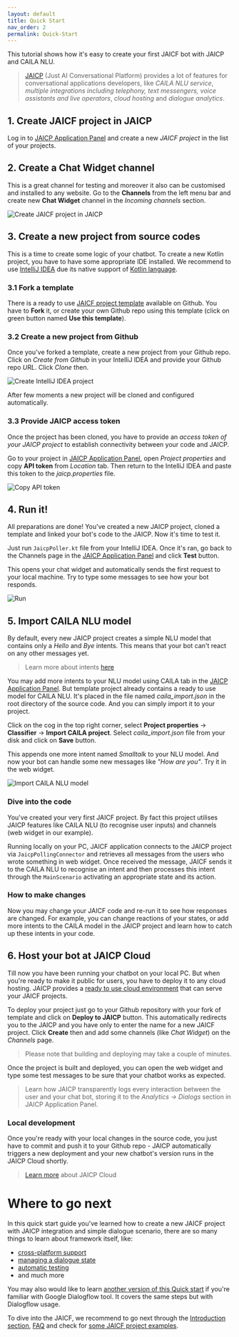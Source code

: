 ```yaml
---
layout: default
title: Quick Start
nav_order: 2
permalink: Quick-Start
---
```


This tutorial shows how it's easy to create your first JAICF bot with JAICP and CAILA NLU.

> [JAICP](https://app.jaicp.com) (Just AI Conversational Platform) provides a lot of features for conversational applications developers, like _CAILA NLU service_, _multiple integrations including telephony, text messengers, voice assistants and live operators_, _cloud hosting_ and _dialogue analytics_.

## 1. Create JAICF project in JAICP

Log in to [JAICP Application Panel](https://app.jaicp.com/register?utm_source=github&utm_medium=article&utm_campaign=quickstart) and create a new _JAICF project_ in the list of your projects.

## 2. Create a Chat Widget channel

This is a great channel for testing and moreover it also can be customised and installed to any website.
Go to the **Channels** from the left menu bar and create new **Chat Widget** channel in the _Incoming channels_ section.

![Create JAICF project in JAICP](assets/gifs/create-jaicf-project.gif)

## 3. Create a new project from source codes

This is a time to create some logic of your chatbot. To create a new Kotlin project, you have to have some appropriate IDE installed. We recommend to use [IntelliJ IDEA](https://www.jetbrains.com/idea/) due its native support of [Kotlin language](https://kotlinlang.org/).

### 3.1 Fork a template

There is a ready to use [JAICF project template](https://github.com/just-ai/jaicf-jaicp-caila-template) available on Github.
You have to **Fork** it, or create your own Github repo using this template (click on green button named **Use this template**).

### 3.2 Create a new project from Github

Once you've forked a template, create a new project from your Github repo.
Click on _Create from Github_ in your IntelliJ IDEA and provide your Github repo _URL_. Click _Clone_ then.

![Create IntelliJ IDEA project](assets/gifs/create-idea-project.gif)

After few moments a new project will be cloned and configured automatically.

### 3.3 Provide JAICP access token

Once the project has been cloned, you have to provide an _access token of your JAICP project_ to establish connectivity between your code and JAICP.

Go to your project in [JAICP Application Panel](https://app.jaicp.com/register?utm_source=github&utm_medium=article&utm_campaign=quickstart), open _Project properties_ and copy **API token** from _Location_ tab. Then return to the IntelliJ IDEA and paste this token to the _jaicp.properties_ file.

![Copy API token](assets/gifs/copy-api-token.gif)

## 4. Run it!

All preparations are done! You've created a new JAICP project, cloned a template and linked your bot's code to the JAICP.
Now it's time to test it.

Just run `JaicpPoller.kt` file from your IntelliJ IDEA. Once it's ran, go back to the Channels page in the [JAICP Application Panel](https://app.jaicp.com/register?utm_source=github&utm_medium=article&utm_campaign=quickstart) and click **Test** button.

This opens your chat widget and automatically sends the first request to your local machine.
Try to type some messages to see how your bot responds.

![Run](assets/gifs/run-project.gif)

## 5. Import CAILA NLU model

By default, every new JAICP project creates a simple NLU model that contains only a _Hello_ and _Bye_ intents.
This means that your bot can't react on any other messages yet.

> Learn more about intents [here](Natural-Language-Understanding)

You may add more intents to your NLU model using CAILA tab in the [JAICP Application Panel](https://app.jaicp.com/register?utm_source=github&utm_medium=article&utm_campaign=quickstart).
But template project already contains a ready to use model for CAILA NLU.
It's placed in the file named _caila_import.json_ in the root directory of the source code.
And you can simply import it to your project.

Click on the cog in the top right corner, select **Project properties** -> **Classifier** -> **Import CAILA project**.
Select _caila_import.json_ file from your disk and click on **Save** button.

This appends one more intent named _Smalltalk_ to your NLU model.
And now your bot can handle some new messages like _"How are you"_. Try it in the web widget.

![Import CAILA NLU model](assets/gifs/import-caila-model.gif)

### Dive into the code

You've created your very first JAICF project.
By fact this project utilises JAICP features like CAILA NLU (to recognise user inputs) and channels (web widget in our example).

Running locally on your PC, JAICF application connects to the JAICP project via `JaicpPollingConnector` and retrieves all messages from the users who wrote something in web widget. Once received the message, JAICF sends it to the CAILA NLU to recognise an intent and then processes this intent through the `MainScenario` activating an appropriate state and its action.

### How to make changes 

Now you may change your JAICF code and re-run it to see how responses are changed.
For example, you can change reactions of your states, or add more intents to the CAILA model in the JAICP project and learn how to catch up these intents in your code.

## 6. Host your bot at JAICP Cloud

Till now you have been running your chatbot on your local PC.
But when you're ready to make it public for users, you have to deploy it to any cloud hosting.
JAICP provides a [ready to use cloud environment](JAICP-Cloud) that can serve your JAICF projects.

To deploy your project just go to your Github repository with your fork of template and click on **Deploy to JAICP** button.
This automatically redirects you to the JAICP and you have only to enter the name for a new JAICF project.
Click **Create** then and add some channels (like _Chat Widget_) on the _Channels_ page.

> Please note that building and deploying may take a couple of minutes.

Once the project is built and deployed, you can open the web widget and type some test messages to be sure that your chatbot works as expected.

> Learn how JAICP transparently logs every interaction between the user and your chat bot, storing it to the _Analytics -> Dialogs_ section in JAICP Application Panel.

### Local development

Once you're ready with your local changes in the source code, you just have to commit and push it to your Github repo - JAICP automatically triggers a new deployment and your new chatbot's version runs in the JAICP Cloud shortly.

> [Learn more](JAICP-Cloud) about JAICP Cloud

# Where to go next

In this quick start guide you've learned how to create a new JAICF project with JAICP integration and simple dialogue scenario, there are so many things to learn about framework itself, like:
* [cross-platform support](Channels)
* [managing a dialogue state](Scenario-DSL)
* [automatic testing](Testing)
* and much more

You may also would like to learn [another version of this Quick start](Quick-Start-with-Dialogflow) if you're familiar with Google Dialogflow tool. It covers the same steps but with Dialogflow usage.

To dive into the JAICF, we recommend to go next through the [Introduction section](Introduction), [FAQ](FAQ) and check for [some JAICF project examples](https://github.com/just-ai/jaicf-kotlin/tree/master/examples).
